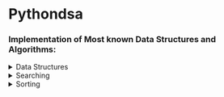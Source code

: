  # Pythondsa 
 ### Implementation of Most known Data Structures and Algorithms:
 
 <details>
    <summary>Data Structures</summary>
 
 -  [Queue by Stacks](https://github.com/shivammehta007/pythondsa/blob/master/structures/queue_by_stack.py) : [Pylint Score](https://github.com/shivammehta007/pythondsa/blob/master/structures/pylint_scores/queue_by_stackpy_pylint.out)
 -  [Stack by Queues](https://github.com/shivammehta007/pythondsa/blob/master/structures/stack_by_queues.py) : [Pylint Score](https://github.com/shivammehta007/pythondsa/blob/master/structures/pylint_scores/stackbyqueuespy_pylint.out)
 
 </details>

 
<details>
    <summary>Searching</summary>
 
 -  [Binary](https://github.com/shivammehta007/pythondsa/blob/master/search/binary.py) : [Pylint Score](https://github.com/shivammehta007/pythondsa/blob/master/search/pylint_score/binarypy_pylint.out)
 -  [Linear](https://github.com/shivammehta007/pythondsa/blob/master/search/linear.py) : [Pylint Score](https://github.com/shivammehta007/pythondsa/blob/master/search/pylint_score/linearpy_pylint.out)
 
 </details>

<details>
    <summary>Sorting</summary>
 
 -  [Selection](https://github.com/shivammehta007/pythondsa/blob/master/sort/selection.py) : [Pylint Score](https://github.com/shivammehta007/pythondsa/blob/master/sort/pylint_scores/selection_sort_pylint.out)
 -  [Insertion](https://github.com/shivammehta007/pythondsa/blob/master/sort/insertion.py) : [Pylint Score](https://github.com/shivammehta007/pythondsa/blob/master/sort/pylint_scores/insertion_sort_pylint.out)
 
 </details>
